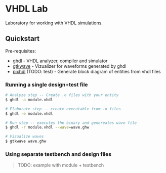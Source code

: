 # VHDL Lab

Laboratory for working with VHDL simulations.

## Quickstart

Pre-requisites:

* [ghdl](https://ghdl.github.io/ghdl/getting.html#getting-installing) - VHDL analyzer, compiler and simulator
* [gtkwave](https://gtkwave.github.io/gtkwave/install/unix_linux.html) - Vizualizer for waveforms generated by ghdl
* [pixhdl](https://kokkonisd.github.io/pixhdl/) (TODO: test) - Generate block diagram of entities from vhdl files

### Running a single design+test file

```bash
# Analyze step -- Create .o files with your entity
$ ghdl -a module.vhdl

# Elaborate step -- create executable from .o files
$ ghdl -e module.vhdl

# Run step -- executes the binary and genereates wave file
$ ghdl -r module.vhdl --wave=wave.ghw

# Vizualize waves
$ gtkwave wave.ghw
```

### Using separate testbench and design files

> TODO: example with module + testbench
